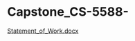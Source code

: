 # Capstone_CS-5588-
[Statement_of_Work.docx](https://github.com/mtayyab25/Capstone_CS-5588-/files/14092607/Statement_of_Work.docx)
